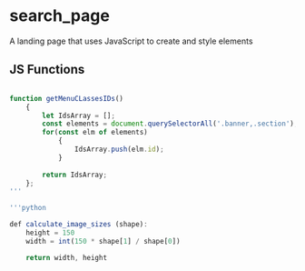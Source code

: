 # search_page

A landing page that uses JavaScript to create and style elements

## JS Functions

```js

function getMenuCLassesIDs()
    {
        let IdsArray = [];
        const elements = document.querySelectorAll('.banner,.section');
        for(const elm of elements)
            {
                IdsArray.push(elm.id);
            }
        
        return IdsArray;
    };
'''

'''python

def calculate_image_sizes (shape):
    height = 150
    width = int(150 * shape[1] / shape[0])

    return width, height 

```